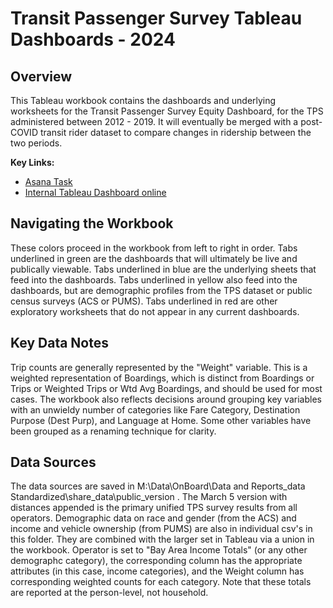 # Transit Passenger Survey Tableau Dashboards - 2024
## Overview
This Tableau workbook contains the dashboards and underlying worksheets for the Transit Passenger Survey Equity Dashboard, for the TPS administered between 2012 - 2019. 
It will eventually be merged with a post-COVID transit rider dataset to compare changes in ridership between the two periods. 

**Key Links:**
- [Asana Task](https://app.asana.com/0/12291104512642/1206214494718647/f)
- [Internal Tableau Dashboard online](https://10ay.online.tableau.com/#/site/metropolitantransportationcommission/views/TransitPassengerSurveyDraft7_22_DRAFT/LandingPage?:iid=1)

## Navigating the Workbook
These colors proceed in the workbook from left to right in order. 
Tabs underlined in green are the dashboards that will ultimately be live and publically viewable. 
Tabs underlined in blue are the underlying sheets that feed into the dashboards. 
Tabs underlined in yellow also feed into the dashboards, but are demographic profiles from the TPS dataset or public census surveys (ACS or PUMS).
Tabs underlined in red are other exploratory worksheets that do not appear in any current dashboards. 

## Key Data Notes
Trip counts are generally represented by the "Weight" variable. This is a weighted representation of Boardings, which is distinct from Boardings or Trips or Weighted Trips or Wtd Avg Boardings, and should be used for most cases. 
The workbook also reflects decisions around grouping key variables with an unwieldy number of categories like Fare Category, Destination Purpose (Dest Purp), and Language at Home. Some other variables have been grouped as a renaming technique for clarity. 

## Data Sources
The data sources are saved in M:\Data\OnBoard\Data and Reports\_data Standardized\share_data\public_version . The March 5 version with distances appended is the primary unified TPS survey results from all operators. Demographic data on race and gender (from the ACS) and income and vehicle ownership (from PUMS) are also in individual csv's in this folder. They are combined with the larger set in Tableau via a union in the workbook. Operator is set to "Bay Area Income Totals" (or any other demographc category), the corresponding column has the appropriate attributes (in this case, income categories), and the Weight column has corresponding weighted counts for each category. Note that these totals are reported at the person-level, not household. 
